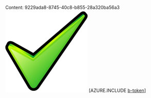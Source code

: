 Content: 9229ada8-8745-40c8-b855-28a320ba56a3![image](69a9b4e2-1c26-4459-a290-64560250ca83.png)
[AZURE.INCLUDE [b-token](589f4bff-5995-4410-869f-e25f6743e671.md)]
